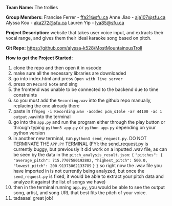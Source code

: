 **Team Name:**
The trollies

**Group Members:**
Francise Ferrer - ffa21@sfu.ca
Anne Jiao - aja107@sfu.ca
Alyssa Kou - aka272@sfu.ca
Lauren Yip - lya85@sfu.ca

**Project Description:**
website that takes user voice input, and extracts their vocal range, and gives them their ideal karaoke song based on pitch.

**Git Repo:**
https://github.com/alyssa-k528/MostMountainousTroll

**How to get the Project Started:**
1. clone the repo and then open it in vscode
2. make sure all the necessary libraries are downloaded
3. go into index.html and press ```Open with live server```
4. press on ```Record Note``` and sing
5. the frontend was unable to be connected to the backend due to time constraints
6. so you must add the ```Recording.wav``` into the github repo manually, replacing the one already there
7. paste in ```ffmpeg -i Recording.wav -acodec pcm_s16le -ar 44100 -ac 1 output.wav```into the terminal
8. go into the ```app.py``` and run the program either through the play button or through typing ```python3 app.py``` or ```python app.py``` depending on your python version
9. in another new terminal, run ```python3 send_request.py```. DO NOT TERMINATE THE ```APP.PY``` TERMINAL
 (FYI: the send_request.py is currently buggy, but previously it did work on a inputted .wav file, as can be seen by the data in the ```pitch_analysis_result.json```:
 ```{```
    ```"pitches": {```
        ```"average_pitch": 715.7707580192802,```
        ```"highest_pitch": 500.0,```
        ```"lowest_pitch": 200.91373062133789```
    ```}```
```}```
so right now the .wav file you have imported in is not currently being analyzed, but once the ```send_request.py``` is fixed, it would be able to extract your pitch data and analyze it against the list of songs we have)
10. then in the terminal running ```app.py```, you would be able to see the output song, artist, and song URL that best fits the pitch of your voice. 
9. tadaaaa! great job!
